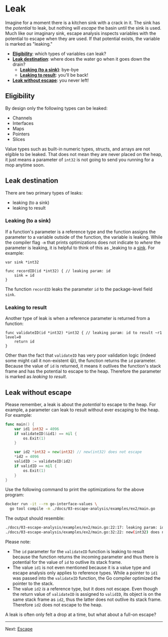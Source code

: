 # Leak

Imagine for a moment there is a kitchen sink with a crack in it. The sink has the _potential_ to leak, but nothing will _escape_ the basin until the sink is used. Much like our imaginary sink, escape analysis inspects variables with the potential to escape when they are used. If that potential exists, the variable is marked as "leaking." 

* [**Eligibility**](#eligibility): which types of variables can leak?
* [**Leak destination**](#leak-destination): where does the water go when it goes down the drain?
  * [**Leaking (to a sink)**](#leaking-to-a-sink): bye-bye
  * [**Leaking to result**](#leaking-to-result): you'll be back!
* [**Leak without escape**](#leak-without-escape): you never left!

## Eligibility

By design only the following types can be leaked:

* Channels
* Interfaces
* Maps
* Pointers
* Slices

Value types such as built-in numeric types, structs, and arrays are not elgible to be leaked. That does not mean they are never placed on the heap, it just means a parameter of `int32` is not going to send you running for a mop anytime soon.

## Leak destination

There are two primary types of leaks:

* leaking (to a sink)
* leaking to result

### Leaking (to a sink)

If a function's parameter is a reference type and the function assigns the parameter to a variable outside of the function, the variable is leaking. While the compiler flag `-m` that prints optimizations does not indicate to _where_ the parameter is leaking, it is helpful to think of this as _leaking to a [sink](https://en.wikipedia.org/wiki/Sink_(computing)). For example:

```golang
var sink *int32

func recordID(id *int32) { // leaking param: id
	sink = id
}
```

The function `recordID` leaks the parameter `id` to the package-level field `sink`.

### Leaking to result

Another type of leak is when a reference parameter is returned from a function:

```golang
func validateID(id *int32) *int32 { // leaking param: id to result ~r1 level=0
	return id
}
```

Other than the fact that `validateID` has very poor validation logic (indeed some might call it non-existent :smiley:), the function returns the `id` parameter. Because the value of `id` is returned, it means it outlives the function's stack frame and has the potential to escape to the heap. Therefore the parameter is marked as _leaking to result_.

## Leak without escape

Please remember, a leak is about the _potential_ to escape to the heap. For example, a parameter can leak to result without ever escaping to the heap. For example:

```go
func main() {
	var id1 int32 = 4096
	if validateID(&id1) == nil {
		os.Exit(1)
	}

	var id2 *int32 = new(int32) // new(int32) does not escape
	*id2 = 4096
	validID := validateID(id2)
	if validID == nil {
		os.Exit(1)
	}
}
```

Use the following command to print the optimizations for the above program:

```bash
docker run -it --rm go-interface-values \
  go tool compile -m ./docs/03-escape-analysis/examples/ex2/main.go
```

The output should resemble:

```bash
./docs/03-escape-analysis/examples/ex2/main.go:22:17: leaking param: id to result ~r0 level=0
./docs/03-escape-analysis/examples/ex2/main.go:32:22: new(int32) does not escape
```

Please note:

* The `id` parameter for the `validateID` function is leaking to result because the function returns the incoming parameter and thus there is potential for the value of `id` to outlive its stack frame.
* The value `id1` is not even mentioned because it is a value type and escape analysis only applies to reference types. While a pointer to `id1` was passed into the `validateID` function, the Go compiler optimized the pointer to the stack.
* The value `id2` _is_ a reference type, but it does not escape. Even though the return value of `validateID` is assigned to `validID`, its object is on the same stack frame as `id2`, thus the latter does not outlive its stack frame. Therefore `id2` does not escape to the heap.


A leak is often only felt a drop at a time, but what about a full-on escape?

---

Next: [Escape](./03-escape.md)
